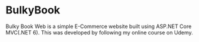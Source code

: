 # BulkyBook
Bulky Book Web is a simple E-Commerce website built using ASP.NET Core MVC(.NET 6). This was developed by following my online course on Udemy.

